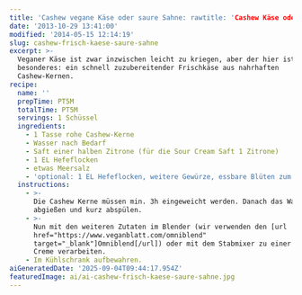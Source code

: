 ```yaml
---
title: 'Cashew vegane Käse oder saure Sahne: rawtitle: 'Cashew Käse oder saure Sahne: raw&fresh 'fresh '
date: '2013-10-29 13:41:00'
modified: '2014-05-15 12:14:19'
slug: cashew-frisch-kaese-saure-sahne
excerpt: >-
  Veganer Käse ist zwar inzwischen leicht zu kriegen, aber der hier ist was ganz
  besonderes: ein schnell zuzubereitender Frischkäse aus nahrhaften
  Cashew-Kernen. 
recipe:
  name: ''
  prepTime: PT5M
  totalTime: PT5M
  servings: 1 Schüssel
  ingredients:
    - 1 Tasse rohe Cashew-Kerne
    - Wasser nach Bedarf
    - Saft einer halben Zitrone (für die Sour Cream Saft 1 Zitrone)
    - 1 EL Hefeflocken
    - etwas Meersalz
    - 'optional: 1 EL Hefeflocken, weitere Gewürze, essbare Blüten zum Verzieren'
  instructions:
    - >-
      Die Cashew Kerne müssen min. 3h eingeweicht werden. Danach das Wasser
      abgießen und kurz abspülen.
    - >-
      Nun mit den weiteren Zutaten im Blender (wir verwenden den [url
      href="https://www.veganblatt.com/omniblend"
      target="_blank"]Omniblend[/url]) oder mit dem Stabmixer zu einer schönen
      Creme verarbeiten.
    - Im Kühlschrank aufbewahren.
aiGeneratedDate: '2025-09-04T09:44:17.954Z'
featuredImage: ai/ai-cashew-frisch-kaese-saure-sahne.jpg
---
```


[<!-- Image removed (no copyright): cashew-käse.jpg -->](https://www.veganblatt.com/i/cashew-käse.jpg)
